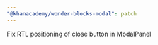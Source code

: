 ```yaml
---
"@khanacademy/wonder-blocks-modal": patch
---
```


Fix RTL positioning of close button in ModalPanel
